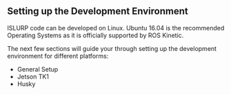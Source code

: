 ## Setting up the Development Environment
ISLURP code can be developed on Linux. Ubuntu 16.04 is the recommended Operating Systems as it is officially supported by ROS Kinetic.

The next few sections will guide your through setting up the development environment for different platforms:
* General Setup
* Jetson TK1
* Husky